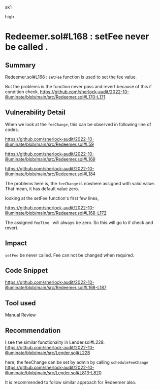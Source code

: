 ak1

high

# Redeemer.sol#L168 : setFee never be called .

## Summary

Redeemer.sol#L168 : `setFee` function is used to set the fee value.

But the problems is the function never pass and revert because of this if condition check, https://github.com/sherlock-audit/2022-10-illuminate/blob/main/src/Redeemer.sol#L170-L171

## Vulnerability Detail

When we look at the `feeChange`, this can be observed in following line of codes.

https://github.com/sherlock-audit/2022-10-illuminate/blob/main/src/Redeemer.sol#L59

https://github.com/sherlock-audit/2022-10-illuminate/blob/main/src/Redeemer.sol#L169

https://github.com/sherlock-audit/2022-10-illuminate/blob/main/src/Redeemer.sol#L184

The problems here is, the `feeChange` is nowhere assigned with valid value. That mean, it has default value zero.

looking at the setFee function's first few lines,

https://github.com/sherlock-audit/2022-10-illuminate/blob/main/src/Redeemer.sol#L168-L172

The assigned `feeTime ` will always be zero. So this will go to if check and revert.

## Impact

`setFee` be never called. Fee can not be changed when required.

## Code Snippet

https://github.com/sherlock-audit/2022-10-illuminate/blob/main/src/Redeemer.sol#L168-L187

## Tool used

Manual Review

## Recommendation
I see the similar functionality in Lender.sol#L228.
https://github.com/sherlock-audit/2022-10-illuminate/blob/main/src/Lender.sol#L228

here, the feeChange can be set by admin by calling `scheduleFeeChange` https://github.com/sherlock-audit/2022-10-illuminate/blob/main/src/Lender.sol#L813-L820

It is recommended to follow similar approach for Redeemer also.
